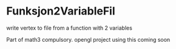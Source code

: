# Funksjon2VariableFil
write vertex to file from a function with 2 variables

Part of math3 compulsory. opengl project using this coming soon
